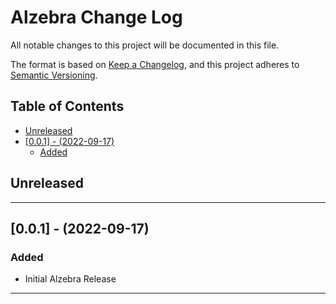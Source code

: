 # Alzebra Change Log <!-- omit in toc -->

All notable changes to this project will be documented in this file.

The format is based on [Keep a Changelog](http://keepachangelog.com/), and this project adheres to [Semantic Versioning](https://semver.org/spec/v2.0.0.html).

## Table of Contents <!-- omit in toc -->

- [Unreleased](#unreleased)
- [[0.0.1] - (2022-09-17)](#001---2022-09-17)
  - [Added](#added)

## Unreleased

---

## [0.0.1] - (2022-09-17)

### Added

- Initial Alzebra Release

---
